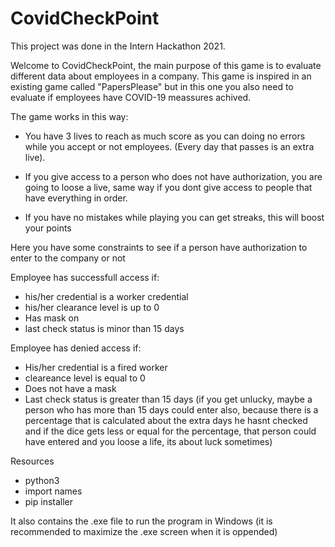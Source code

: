 # CovidCheckPoint
 This project was done in the Intern Hackathon 2021.

Welcome to CovidCheckPoint, the main purpose of this game is to
evaluate different data about employees in a company. This game is
inspired in an existing game called "PapersPlease" but in this one
you also need to evaluate if employees have COVID-19 meassures achived.

The game works in this way: 

- You have 3 lives to reach as much score as you can doing no errors while
you accept or not employees. (Every day that passes is an extra live).

- If you give access to a person who does not have authorization, you are going to
loose a live, same way if you dont give access to people that have everything in
order.

- If you have no mistakes while playing you can get streaks, this will boost your
points

Here you have some constraints to see if a person have authorization to enter
to the company or not

Employee has successfull access if:
- his/her credential is a worker credential
- his/her clearance level is up to 0
- Has mask on
- last check status is minor than 15 days

Employee has denied access if:
- His/her credential is a fired worker
- cleareance level is equal to 0
- Does not have a mask
- Last check status is greater than 15 days (if you get unlucky, maybe a person who has more than 15 days could enter also, because there is a percentage that is calculated about the extra days he hasnt checked and if the dice gets less or equal for the percentage, that person could have entered and you loose a life, its about luck sometimes)



Resources 
  - python3
  - import names
  - pip installer
  
It also contains the .exe file to run the program in Windows (it is recommended to maximize the .exe screen when it is oppended)
